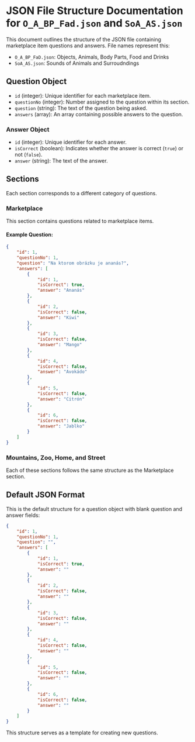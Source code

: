 # JSON File Structure Documentation for `O_A_BP_Fad.json` and `SoA_AS.json`

This document outlines the structure of the JSON file containing marketplace item questions and answers.
File names represent this:
- `O_A_BP_FaD.json`: Objects, Animals, Body Parts, Food and Drinks
- `SoA_AS.json`: Sounds of Animals and Surroudndings
## Question Object

- `id` (integer): Unique identifier for each marketplace item.
- `questionNo` (integer): Number assigned to the question within its section.
- `question` (string): The text of the question being asked.
- `answers` (array): An array containing possible answers to the question.

### Answer Object

- `id` (integer): Unique identifier for each answer.
- `isCorrect` (boolean): Indicates whether the answer is correct (`true`) or not (`false`).
- `answer` (string): The text of the answer.

## Sections

Each section corresponds to a different category of questions.

### Marketplace 

This section contains questions related to marketplace items.

#### Example Question:

```json
{
    "id": 1,
    "questionNo": 1,
    "question": "Na ktorom obrázku je ananás?",
    "answers": [
        {
            "id": 1,
            "isCorrect": true,
            "answer": "Ananás"
        },
        {
            "id": 2,
            "isCorrect": false,
            "answer": "Kiwi"
        },
        {
            "id": 3,
            "isCorrect": false,
            "answer": "Mango"
        },
        {
            "id": 4,
            "isCorrect": false,
            "answer": "Avokádo"
        },
        {
            "id": 5,
            "isCorrect": false,
            "answer": "Citrón"
        },
        {
            "id": 6,
            "isCorrect": false,
            "answer": "Jablko"
        }
    ]
}
```
### Mountains, Zoo, Home, and Street

Each of these sections follows the same structure as the Marketplace section.

## Default JSON Format
This is the default structure for a question object with blank question and answer fields:

```json
{
    "id": 1,
    "questionNo": 1,
    "question": "",
    "answers": [
        {
            "id": 1,
            "isCorrect": true,
            "answer": ""
        },
        {
            "id": 2,
            "isCorrect": false,
            "answer": ""
        },
        {
            "id": 3,
            "isCorrect": false,
            "answer": ""
        },
        {
            "id": 4,
            "isCorrect": false,
            "answer": ""
        },
        {
            "id": 5,
            "isCorrect": false,
            "answer": ""
        },
        {
            "id": 6,
            "isCorrect": false,
            "answer": ""
        }
    ]
}
```

This structure serves as a template for creating new questions.